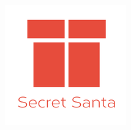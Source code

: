 <div align="center">
     <img align="center" width="316" height="314" title="Secret Santa Logo" src="./assets/Secret Santa@2x.png">
</div>
